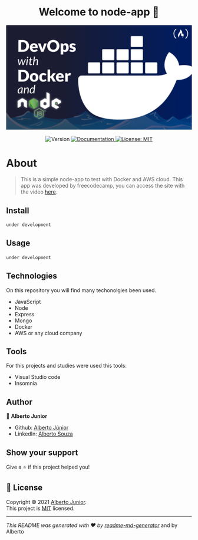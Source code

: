 <h1 align="center">Welcome to node-app 👋</h1>

![home](./resources/dockerdevops.png) 

<p align="center">
  <img alt="Version" src="https://img.shields.io/badge/version-1.8.9a:Implementing Readme file.-blue.svg?cacheSeconds=2592000" />
  <a href="Test" target="_blank">
    <img alt="Documentation" src="https://img.shields.io/badge/documentation-yes-brightgreen.svg" />
  </a>
  <a href="<img alt=&#34;GitHub&#34; src=&#34;https://img.shields.io/github/license/wayfiding/ROCKETSEAT?color=MIT&logo=MIT&logoColor=MIT&#34;>" target="_blank">
    <img alt="License: MIT" src="https://img.shields.io/badge/License-MIT-yellow.svg" />
  </a>
 
</p>

# About

> This is a simple node-app to test with Docker and AWS cloud. This app was developed by freecodecamp, you can access the site with the video [here](https://www.freecodecamp.org/news/learn-docker-by-building-a-node-express-app/).



## Install

```sh
under development
```

## Usage

```sh
under development
```
## Technologies

On this repository you will find many techonolgies been used.
- JavaScript
- Node
- Express
- Mongo
- Docker
- AWS or any cloud company

## Tools
For this projects and studies were used this tools:

- Visual Studio code
- Insomnia


## Author

👤 **Alberto Junior**


* Github: [Alberto Júnior](https://github.com/wayfiding)
* LinkedIn: [Alberto Souza](https://linkedin.com/in/alberto-souza)

## Show your support

Give a ⭐️ if this project helped you!

## 📝 License

Copyright © 2021 [Alberto Junior](https://github.com/Test).<br />
This project is [MIT](<img alt=&#34;GitHub&#34; src=&#34;https://img.shields.io/github/license/wayfiding/ROCKETSEAT?color=MIT&logo=MIT&logoColor=MIT&#34;>) licensed.

***
_This README was generated with ❤️ by [readme-md-generator](https://github.com/kefranabg/readme-md-generator)_ and by Alberto